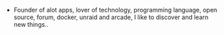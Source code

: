 - Founder of alot apps, lover of technology, programming language, open source, forum, docker, unraid and arcade, I like to discover and learn new things..
  <br>
































































































































































































































































































































































































































































































































































































































